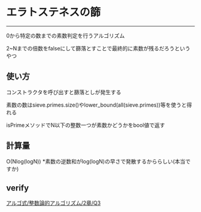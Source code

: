 # エラトステネスの篩
***
0から特定の数までの素数判定を行うアルゴリズム

2~Nまでの倍数をfalseにして篩落とすことで最終的に素数が残るだろうというやつ

## 使い方
コンストラクタを呼び出すと篩落としが発生する

素数の数はsieve.primes.size()やlower_bound(all(sieve.primes))等を使うと得れる

isPrimeメソッドでN以下の整数一つが素数かどうかをbool値で返す

## 計算量

O(Nlog(logN))
*素数の逆数和がlog(logN)の早さで発散するかららしい(本当ですか)

## verify

[アルゴ式/整数論的アルゴリズム/2章/Q3](https://algo-method.com/submissions/446222)
